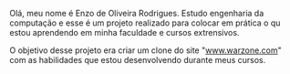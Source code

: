 Olá, meu nome é Enzo de Oliveira Rodrigues. Estudo engenharia da computação e esse é um projeto realizado para colocar em prática o qu estou aprendendo em minha faculdade e cursos extrensivos.


O objetivo desse projeto era criar um clone do site "www.warzone.com" com as habilidades que estou desenvolvendo durante meus cursos.


